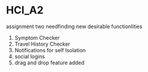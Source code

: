 # HCI_A2
assignment two needfinding
new desirable functionlities 
1. Symptom Checker
2. Travel History Checker
3. Notifications for self Isolation
4. social logins
5. drag and drop feature added 
